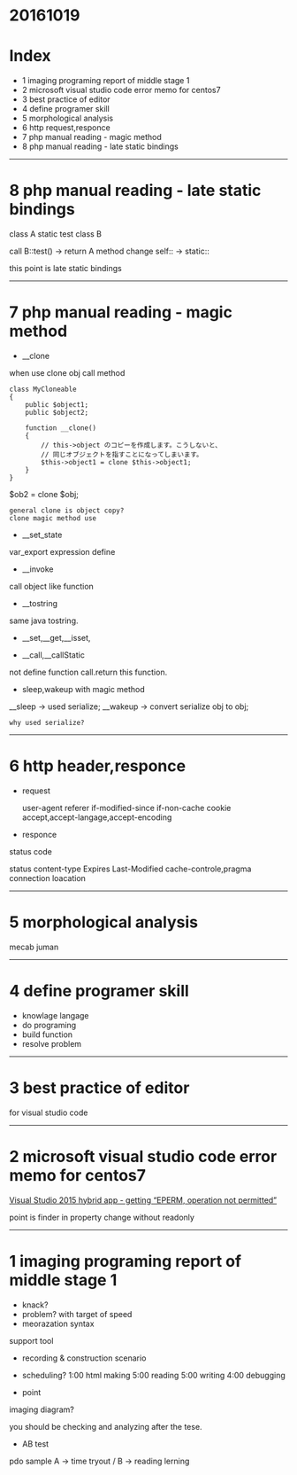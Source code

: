 # 20161019

# Index
- 1 imaging programing report of middle stage 1 
- 2 microsoft visual studio code error memo for centos7
- 3 best practice of editor
- 4 define programer skill
- 5 morphological analysis
- 6 http request,responce
- 7 php manual reading - magic method
- 8 php manual reading - late static bindings



---------------------------
# 8 php manual reading - late static bindings

class A static test
class B

call B::test() -> return A method
change self:: -> static::

this point is late static bindings





----------------------------
# 7 php manual reading - magic method

- __clone

when use clone obj call method

```
class MyCloneable
{
    public $object1;
    public $object2;

    function __clone()
    {
        // this->object のコピーを作成します。こうしないと、
        // 同じオブジェクトを指すことになってしまいます。
        $this->object1 = clone $this->object1;
    }
}

```
$ob2 = clone $obj; 

	general clone is object copy?
	clone magic method use


- __set_state

var_export expression define


- __invoke

call object like function



- __tostring

same java tostring.


- __set,__get,__isset,

- __call,__callStatic

not define function call.return this function.


-  sleep,wakeup with magic method

__sleep -> used serialize;
__wakeup -> convert serialize obj to obj;


	why used serialize?


----------------------------
# 6 http header,responce

- request

	user-agent
	referer
	if-modified-since
	if-non-cache
	cookie
	accept,accept-langage,accept-encoding


- responce

status code

status 
	content-type
	Expires
	Last-Modified
	cache-controle,pragma
	connection
	loacation



----------------------------
# 5 morphological analysis

mecab
juman




----------------------------
# 4 define programer skill

- knowlage langage
- do programing
- build function
- resolve problem


----------------------------
# 3 best practice of editor

for visual studio code



----------------------------

# 2 microsoft visual studio code error memo for centos7

[Visual Studio 2015 hybrid app - getting “EPERM, operation not permitted”](http://stackoverflow.com/questions/31924314/visual-studio-2015-hybrid-app-getting-eperm-operation-not-permitted)

point is finder in property change without readonly



----------------------------

# 1 imaging programing report of middle stage 1

- knack?
- problem? with target of speed
- meorazation syntax

support tool
- recording & construction scenario

- scheduling?
1:00 html making
5:00 reading
5:00 writing
4:00 debugging

- point 

imaging diagram?

you should be checking and analyzing after the tese.


- AB test

pdo sample A -> time tryout / B -> reading lerning


